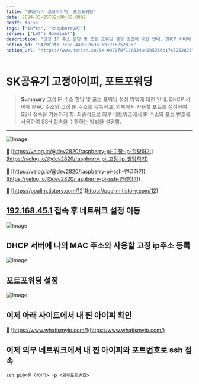 ```yaml
---
title: "SK공유기 고정아이피, 포트포워딩"
date: 2024-03-25T02:00:00.000Z
draft: false
tags: ["Infra", "RaspberryPI"]
series: ["Let's Homelab!"]
description: "고정 IP 주소 할당 및 포트 포워딩 설정 방법에 대한 안내. DHCP 서버에 MAC 주소와 고정 IP 주소를 등록하고, 외부에서 사용할 포트를 설정하여 SSH 접속을 가능하게 함. 최종적으로 외부 네트워크에서 IP 주소와 포트 번호를 사용하여 SSH 접속을 수행하는 방법을 설명함."
notion_id: "9479f9f1-7c02-4ad0-b536-6b17c5252825"
notion_url: "https://www.notion.so/SK-9479f9f17c024ad0b5366b17c5252825"
---
```


# SK공유기 고정아이피, 포트포워딩

> **Summary**
> 고정 IP 주소 할당 및 포트 포워딩 설정 방법에 대한 안내. DHCP 서버에 MAC 주소와 고정 IP 주소를 등록하고, 외부에서 사용할 포트를 설정하여 SSH 접속을 가능하게 함. 최종적으로 외부 네트워크에서 IP 주소와 포트 번호를 사용하여 SSH 접속을 수행하는 방법을 설명함.

---

![Image](https://prod-files-secure.s3.us-west-2.amazonaws.com/09ccd4d5-876c-4bba-bbdf-cc77a0a11257/dc73fb11-40cf-40e8-9be2-2524ce3aa0f7/Untitled.png?X-Amz-Algorithm=AWS4-HMAC-SHA256&X-Amz-Content-Sha256=UNSIGNED-PAYLOAD&X-Amz-Credential=ASIAZI2LB466WXWTYFEH%2F20250724%2Fus-west-2%2Fs3%2Faws4_request&X-Amz-Date=20250724T101915Z&X-Amz-Expires=3600&X-Amz-Security-Token=IQoJb3JpZ2luX2VjEAIaCXVzLXdlc3QtMiJHMEUCIQDjwcMN0O2tOIxUwmdr4qx5PX7hr8g1hmwj9pgjVoPrSwIgPhIWz1x3SGhfKfjngeJtf2%2FGFXvxEHD39GInPQwkFWoq%2FwMIKhAAGgw2Mzc0MjMxODM4MDUiDMVX1ORqTs40%2FrAK1CrcA86xzJX72psUEZY3jjM843ITGLkMUGkElsZpz%2Bg7BCQAjVWbFdqOfilGp7zH7TNj3NsYmOxXhcFlalREWUHA66RHPNEUH8CfxlkZe7OzA3Vyc0hpIH2BsogZajVCGgmuS2%2BYhpe2rSl2Q8UDgdJ%2BFoMIBG6OdJ9Bn%2Bp3MuAp1QdpxCic2v1twqAwbgpwoTPgPB6zbnVsMez22iFOUioajBUL6hKcpVgKA8lkhIN8WRpEgWAwamOaH7bvEfT%2F7k6qQjTzGcic%2BRHMyQR5EFizNsK8%2FFwRtIDjonexXGErJuycCFXdQVeWCItY8W2YAgWGxe1br%2FKYkpwdftjzfPBRBQxszlDcWaMM1sgcuNprM2fAYVPJq4xGDLT%2BD70jxZ3QC5oDST9oPT13sE212XYufQP69dxtc6crOwcJBbqJNhLscgAHml7XvXTQjFODP7LDRerybd1L8souxz8rDj19jSuwn2LTtIql%2FhLbfe0xwlcnrAEmy41cP75oaFDYfssOQ94p%2FzCeuZgj9w8YMb%2BMn7aaWuMMGnfCvQiuQAiIJqrMzcgPxEBsoszoPEH%2Bc0BZYltbxYKhy4an6%2BFhC%2BdWuGfjRI6OH8QFsUZWl4XIacEnViJkODXA%2F2xh9W6EMLz2h8QGOqUBSO0WwpoqJCG%2BQDcT7QaEvyct8q44mkb8a9WIoB9ixIyCb6Eyw8H10U2Cr2T7dwl67oiCLy4UobBcq4BxXWGY4W7J4NmQmYWFvm7NLvaYbi6MKx%2BbQPjzeLfXDXcXUfhqHL8VGr0hdBcWcHzUxmShSO%2BHaojnDitY3ERc50zmSvGUy%2FbzaegtGbtHgzz8gXu5hzyOg7ofUEHan8S2E289m8ltJE89&X-Amz-Signature=02f30be7cfb099710d8e45e8d72838317b1b44c823e1fe5f542943a51aa36d1b&X-Amz-SignedHeaders=host&x-amz-checksum-mode=ENABLED&x-id=GetObject)

🔗 [https://velog.io/@dev2820/raspberry-pi-고정-ip-할당하기](https://velog.io/@dev2820/raspberry-pi-고정-ip-할당하기)

🔗 [https://velog.io/@dev2820/raspberry-pi-ssh-연결하기](https://velog.io/@dev2820/raspberry-pi-ssh-연결하기)

🔗 [https://poalim.tistory.com/12](https://poalim.tistory.com/12)

## [192.168.45.1](192.168.45.1) 접속 후 네트워크 설정 이동

![Image](https://prod-files-secure.s3.us-west-2.amazonaws.com/09ccd4d5-876c-4bba-bbdf-cc77a0a11257/daa2bdb8-eb79-4f9e-a9d1-9ff690bb913e/Untitled.png?X-Amz-Algorithm=AWS4-HMAC-SHA256&X-Amz-Content-Sha256=UNSIGNED-PAYLOAD&X-Amz-Credential=ASIAZI2LB466WXWTYFEH%2F20250724%2Fus-west-2%2Fs3%2Faws4_request&X-Amz-Date=20250724T101915Z&X-Amz-Expires=3600&X-Amz-Security-Token=IQoJb3JpZ2luX2VjEAIaCXVzLXdlc3QtMiJHMEUCIQDjwcMN0O2tOIxUwmdr4qx5PX7hr8g1hmwj9pgjVoPrSwIgPhIWz1x3SGhfKfjngeJtf2%2FGFXvxEHD39GInPQwkFWoq%2FwMIKhAAGgw2Mzc0MjMxODM4MDUiDMVX1ORqTs40%2FrAK1CrcA86xzJX72psUEZY3jjM843ITGLkMUGkElsZpz%2Bg7BCQAjVWbFdqOfilGp7zH7TNj3NsYmOxXhcFlalREWUHA66RHPNEUH8CfxlkZe7OzA3Vyc0hpIH2BsogZajVCGgmuS2%2BYhpe2rSl2Q8UDgdJ%2BFoMIBG6OdJ9Bn%2Bp3MuAp1QdpxCic2v1twqAwbgpwoTPgPB6zbnVsMez22iFOUioajBUL6hKcpVgKA8lkhIN8WRpEgWAwamOaH7bvEfT%2F7k6qQjTzGcic%2BRHMyQR5EFizNsK8%2FFwRtIDjonexXGErJuycCFXdQVeWCItY8W2YAgWGxe1br%2FKYkpwdftjzfPBRBQxszlDcWaMM1sgcuNprM2fAYVPJq4xGDLT%2BD70jxZ3QC5oDST9oPT13sE212XYufQP69dxtc6crOwcJBbqJNhLscgAHml7XvXTQjFODP7LDRerybd1L8souxz8rDj19jSuwn2LTtIql%2FhLbfe0xwlcnrAEmy41cP75oaFDYfssOQ94p%2FzCeuZgj9w8YMb%2BMn7aaWuMMGnfCvQiuQAiIJqrMzcgPxEBsoszoPEH%2Bc0BZYltbxYKhy4an6%2BFhC%2BdWuGfjRI6OH8QFsUZWl4XIacEnViJkODXA%2F2xh9W6EMLz2h8QGOqUBSO0WwpoqJCG%2BQDcT7QaEvyct8q44mkb8a9WIoB9ixIyCb6Eyw8H10U2Cr2T7dwl67oiCLy4UobBcq4BxXWGY4W7J4NmQmYWFvm7NLvaYbi6MKx%2BbQPjzeLfXDXcXUfhqHL8VGr0hdBcWcHzUxmShSO%2BHaojnDitY3ERc50zmSvGUy%2FbzaegtGbtHgzz8gXu5hzyOg7ofUEHan8S2E289m8ltJE89&X-Amz-Signature=a7afe4e145312dd0aab40f1727c54630d9521fc5722ef4a2cf3e53e493a2f7f5&X-Amz-SignedHeaders=host&x-amz-checksum-mode=ENABLED&x-id=GetObject)

## DHCP 서버에 나의 MAC 주소와 사용할 고정 ip주소 등록

![Image](https://prod-files-secure.s3.us-west-2.amazonaws.com/09ccd4d5-876c-4bba-bbdf-cc77a0a11257/07a37bb2-67a0-488b-a649-8fa8019a51a6/Untitled.png?X-Amz-Algorithm=AWS4-HMAC-SHA256&X-Amz-Content-Sha256=UNSIGNED-PAYLOAD&X-Amz-Credential=ASIAZI2LB466WXWTYFEH%2F20250724%2Fus-west-2%2Fs3%2Faws4_request&X-Amz-Date=20250724T101915Z&X-Amz-Expires=3600&X-Amz-Security-Token=IQoJb3JpZ2luX2VjEAIaCXVzLXdlc3QtMiJHMEUCIQDjwcMN0O2tOIxUwmdr4qx5PX7hr8g1hmwj9pgjVoPrSwIgPhIWz1x3SGhfKfjngeJtf2%2FGFXvxEHD39GInPQwkFWoq%2FwMIKhAAGgw2Mzc0MjMxODM4MDUiDMVX1ORqTs40%2FrAK1CrcA86xzJX72psUEZY3jjM843ITGLkMUGkElsZpz%2Bg7BCQAjVWbFdqOfilGp7zH7TNj3NsYmOxXhcFlalREWUHA66RHPNEUH8CfxlkZe7OzA3Vyc0hpIH2BsogZajVCGgmuS2%2BYhpe2rSl2Q8UDgdJ%2BFoMIBG6OdJ9Bn%2Bp3MuAp1QdpxCic2v1twqAwbgpwoTPgPB6zbnVsMez22iFOUioajBUL6hKcpVgKA8lkhIN8WRpEgWAwamOaH7bvEfT%2F7k6qQjTzGcic%2BRHMyQR5EFizNsK8%2FFwRtIDjonexXGErJuycCFXdQVeWCItY8W2YAgWGxe1br%2FKYkpwdftjzfPBRBQxszlDcWaMM1sgcuNprM2fAYVPJq4xGDLT%2BD70jxZ3QC5oDST9oPT13sE212XYufQP69dxtc6crOwcJBbqJNhLscgAHml7XvXTQjFODP7LDRerybd1L8souxz8rDj19jSuwn2LTtIql%2FhLbfe0xwlcnrAEmy41cP75oaFDYfssOQ94p%2FzCeuZgj9w8YMb%2BMn7aaWuMMGnfCvQiuQAiIJqrMzcgPxEBsoszoPEH%2Bc0BZYltbxYKhy4an6%2BFhC%2BdWuGfjRI6OH8QFsUZWl4XIacEnViJkODXA%2F2xh9W6EMLz2h8QGOqUBSO0WwpoqJCG%2BQDcT7QaEvyct8q44mkb8a9WIoB9ixIyCb6Eyw8H10U2Cr2T7dwl67oiCLy4UobBcq4BxXWGY4W7J4NmQmYWFvm7NLvaYbi6MKx%2BbQPjzeLfXDXcXUfhqHL8VGr0hdBcWcHzUxmShSO%2BHaojnDitY3ERc50zmSvGUy%2FbzaegtGbtHgzz8gXu5hzyOg7ofUEHan8S2E289m8ltJE89&X-Amz-Signature=ada3b5933e98b81de49726e053b9f97ea50e74f4e81a86907ab3881d8556abb5&X-Amz-SignedHeaders=host&x-amz-checksum-mode=ENABLED&x-id=GetObject)

## 포트포워딩 설정

![Image](https://prod-files-secure.s3.us-west-2.amazonaws.com/09ccd4d5-876c-4bba-bbdf-cc77a0a11257/ad4ef0ee-9503-4486-9d7c-258418125976/Untitled.png?X-Amz-Algorithm=AWS4-HMAC-SHA256&X-Amz-Content-Sha256=UNSIGNED-PAYLOAD&X-Amz-Credential=ASIAZI2LB466WXWTYFEH%2F20250724%2Fus-west-2%2Fs3%2Faws4_request&X-Amz-Date=20250724T101915Z&X-Amz-Expires=3600&X-Amz-Security-Token=IQoJb3JpZ2luX2VjEAIaCXVzLXdlc3QtMiJHMEUCIQDjwcMN0O2tOIxUwmdr4qx5PX7hr8g1hmwj9pgjVoPrSwIgPhIWz1x3SGhfKfjngeJtf2%2FGFXvxEHD39GInPQwkFWoq%2FwMIKhAAGgw2Mzc0MjMxODM4MDUiDMVX1ORqTs40%2FrAK1CrcA86xzJX72psUEZY3jjM843ITGLkMUGkElsZpz%2Bg7BCQAjVWbFdqOfilGp7zH7TNj3NsYmOxXhcFlalREWUHA66RHPNEUH8CfxlkZe7OzA3Vyc0hpIH2BsogZajVCGgmuS2%2BYhpe2rSl2Q8UDgdJ%2BFoMIBG6OdJ9Bn%2Bp3MuAp1QdpxCic2v1twqAwbgpwoTPgPB6zbnVsMez22iFOUioajBUL6hKcpVgKA8lkhIN8WRpEgWAwamOaH7bvEfT%2F7k6qQjTzGcic%2BRHMyQR5EFizNsK8%2FFwRtIDjonexXGErJuycCFXdQVeWCItY8W2YAgWGxe1br%2FKYkpwdftjzfPBRBQxszlDcWaMM1sgcuNprM2fAYVPJq4xGDLT%2BD70jxZ3QC5oDST9oPT13sE212XYufQP69dxtc6crOwcJBbqJNhLscgAHml7XvXTQjFODP7LDRerybd1L8souxz8rDj19jSuwn2LTtIql%2FhLbfe0xwlcnrAEmy41cP75oaFDYfssOQ94p%2FzCeuZgj9w8YMb%2BMn7aaWuMMGnfCvQiuQAiIJqrMzcgPxEBsoszoPEH%2Bc0BZYltbxYKhy4an6%2BFhC%2BdWuGfjRI6OH8QFsUZWl4XIacEnViJkODXA%2F2xh9W6EMLz2h8QGOqUBSO0WwpoqJCG%2BQDcT7QaEvyct8q44mkb8a9WIoB9ixIyCb6Eyw8H10U2Cr2T7dwl67oiCLy4UobBcq4BxXWGY4W7J4NmQmYWFvm7NLvaYbi6MKx%2BbQPjzeLfXDXcXUfhqHL8VGr0hdBcWcHzUxmShSO%2BHaojnDitY3ERc50zmSvGUy%2FbzaegtGbtHgzz8gXu5hzyOg7ofUEHan8S2E289m8ltJE89&X-Amz-Signature=fe4270bb5bcf060ed76ba0aef1a2cd2376e7d81ff5bc8741de7995f714afca94&X-Amz-SignedHeaders=host&x-amz-checksum-mode=ENABLED&x-id=GetObject)

## 이제 아래 사이트에서 내 찐 아이피 확인

🔗 [https://www.whatismyip.com/](https://www.whatismyip.com/)

## 이제 외부 네트워크에서 내 찐 아이피와 포트번호로 ssh 접속

```latex
ssh pi@<찐 아이피> -p <외부포트번호>
```

